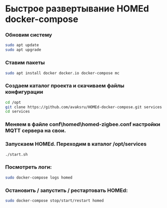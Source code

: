 
# Быстрое развертывание  HOMEd docker-compose

### Обновим систему
```bash
sudo apt update
sudo apt upgrade
```
### Ставим пакеты 
```bash
sudo apt install docker docker.io docker-compose mc
```
### Создаем каталог проекта и скачиваем файлы конфигурации
```bash
cd /opt
git clone https://github.com/avaksru/HOMEd-docker-compose.git services
cd services
```
### Меняем в файле conf\homed\homed-zigbee.conf настройки MQTT сервера на свои.

### Запускаем HOMEd. Переходим в каталог /opt/services
```bash
./start.sh
```
### Посмотреть логи:
```bash
sudo docker-compose logs homed
```
### Остановить / запустить  / рестартовать HOMEd:
```bash
sudo docker-compose stop/start/restart homed
```